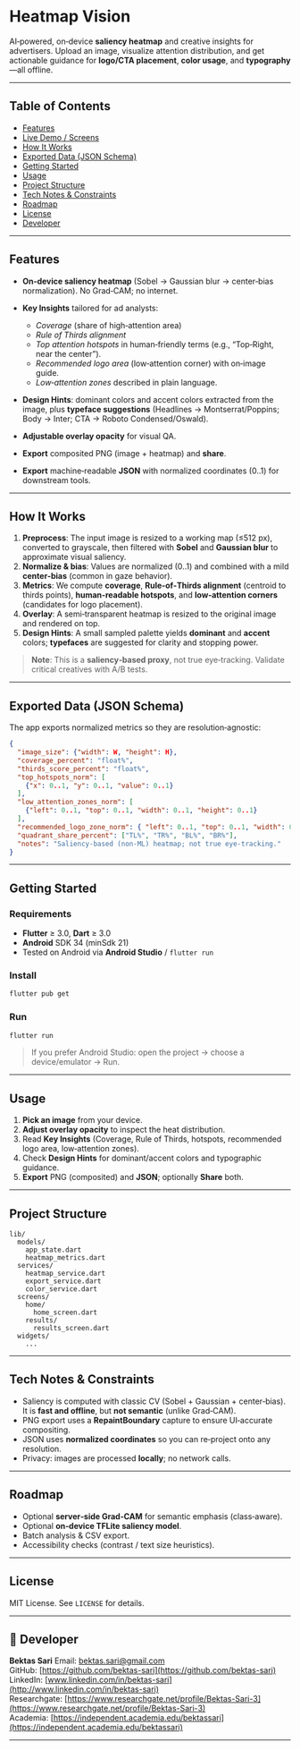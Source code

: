 # Heatmap Vision

AI‑powered, on‑device **saliency heatmap** and creative insights for advertisers. Upload an image, visualize attention distribution, and get actionable guidance for **logo/CTA placement**, **color usage**, and **typography**—all offline.

---

## Table of Contents

* [Features](#features)
* [Live Demo / Screens](#live-demo--screens)
* [How It Works](#how-it-works)
* [Exported Data (JSON Schema)](#exported-data-json-schema)
* [Getting Started](#getting-started)
* [Usage](#usage)
* [Project Structure](#project-structure)
* [Tech Notes & Constraints](#tech-notes--constraints)
* [Roadmap](#roadmap)
* [License](#license)
* [Developer](#-developer)

---

## Features

* **On‑device saliency heatmap** (Sobel → Gaussian blur → center‑bias normalization). No Grad‑CAM; no internet.
* **Key Insights** tailored for ad analysts:

    * *Coverage* (share of high‑attention area)
    * *Rule of Thirds alignment*
    * *Top attention hotspots* in human‑friendly terms (e.g., “Top‑Right, near the center”).
    * *Recommended logo area* (low‑attention corner) with on‑image guide.
    * *Low‑attention zones* described in plain language.
* **Design Hints**: dominant colors and accent colors extracted from the image, plus **typeface suggestions** (Headlines → Montserrat/Poppins; Body → Inter; CTA → Roboto Condensed/Oswald).
* **Adjustable overlay opacity** for visual QA.
* **Export** composited PNG (image + heatmap) and **share**.
* **Export** machine‑readable **JSON** with normalized coordinates (0..1) for downstream tools.

---

## How It Works

1. **Preprocess**: The input image is resized to a working map (≤512 px), converted to grayscale, then filtered with **Sobel** and **Gaussian blur** to approximate visual saliency.
2. **Normalize & bias**: Values are normalized (0..1) and combined with a mild **center‑bias** (common in gaze behavior).
3. **Metrics**: We compute **coverage**, **Rule‑of‑Thirds alignment** (centroid to thirds points), **human‑readable hotspots**, and **low‑attention corners** (candidates for logo placement).
4. **Overlay**: A semi‑transparent heatmap is resized to the original image and rendered on top.
5. **Design Hints**: A small sampled palette yields **dominant** and **accent** colors; **typefaces** are suggested for clarity and stopping power.

> **Note**: This is a **saliency‑based proxy**, not true eye‑tracking. Validate critical creatives with A/B tests.

---

## Exported Data (JSON Schema)

The app exports normalized metrics so they are resolution‑agnostic:

```json
{
  "image_size": {"width": W, "height": H},
  "coverage_percent": "float%",
  "thirds_score_percent": "float%",
  "top_hotspots_norm": [
    {"x": 0..1, "y": 0..1, "value": 0..1}
  ],
  "low_attention_zones_norm": [
    {"left": 0..1, "top": 0..1, "width": 0..1, "height": 0..1}
  ],
  "recommended_logo_zone_norm": { "left": 0..1, "top": 0..1, "width": 0..1, "height": 0..1 },
  "quadrant_share_percent": ["TL%", "TR%", "BL%", "BR%"],
  "notes": "Saliency-based (non-ML) heatmap; not true eye-tracking."
}
```

---

## Getting Started

### Requirements

* **Flutter** ≥ 3.0, **Dart** ≥ 3.0
* **Android** SDK 34 (minSdk 21)
* Tested on Android via **Android Studio** / `flutter run`

### Install

```bash
flutter pub get
```

### Run

```bash
flutter run
```

> If you prefer Android Studio: open the project → choose a device/emulator → Run.

---

## Usage

1. **Pick an image** from your device.
2. **Adjust overlay opacity** to inspect the heat distribution.
3. Read **Key Insights** (Coverage, Rule of Thirds, hotspots, recommended logo area, low‑attention zones).
4. Check **Design Hints** for dominant/accent colors and typographic guidance.
5. **Export** PNG (composited) and **JSON**; optionally **Share** both.

---

## Project Structure

```
lib/
  models/
    app_state.dart
    heatmap_metrics.dart
  services/
    heatmap_service.dart
    export_service.dart
    color_service.dart
  screens/
    home/
      home_screen.dart
    results/
      results_screen.dart
  widgets/
    ...
```

---

## Tech Notes & Constraints

* Saliency is computed with classic CV (Sobel + Gaussian + center‑bias). It is **fast and offline**, but **not semantic** (unlike Grad‑CAM).
* PNG export uses a **RepaintBoundary** capture to ensure UI‑accurate compositing.
* JSON uses **normalized coordinates** so you can re‑project onto any resolution.
* Privacy: images are processed **locally**; no network calls.

---

## Roadmap

* Optional **server‑side Grad‑CAM** for semantic emphasis (class‑aware).
* Optional **on‑device TFLite saliency model**.
* Batch analysis & CSV export.
* Accessibility checks (contrast / text size heuristics).

---

## License

MIT License. See `LICENSE` for details.

---

## 👤 Developer

**Bektas Sari**
Email: [bektas.sari@gmail.com](mailto:bektas.sari@gmail.com)  <br>
GitHub: [https://github.com/bektas-sari](https://github.com/bektas-sari) <br>
LinkedIn: [www.linkedin.com/in/bektas-sari](http://www.linkedin.com/in/bektas-sari) <br>
Researchgate: [https://www.researchgate.net/profile/Bektas-Sari-3](https://www.researchgate.net/profile/Bektas-Sari-3) <br>
Academia: [https://independent.academia.edu/bektassari](https://independent.academia.edu/bektassari) <br>

---
